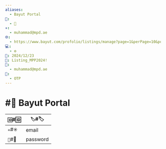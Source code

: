 ```yaml
---
aliases:
  - Bayut Portal
📁:
  - 🔐
✳️:
  - muhammad@mpd.ae
🌐:
  - https://www.bayut.com/profolio/listings/manage?page=1&perPage=10&portalTab=active&imageStatus=all&portal=bayut
💻:
  - ⚙️
📅: 2024/12/23
🔐: Listing_MPP2024!
📝:
  - muhammad@mpd.ae
🔢:
  - OTP
---
```

# #🔐 Bayut Portal

| `🆔`#🆔 | `🏷️`#🏷️ |
| ------- | --------- |
| `✳️`#✳️ | email     |
| `🔐`#🔐 | password  |

